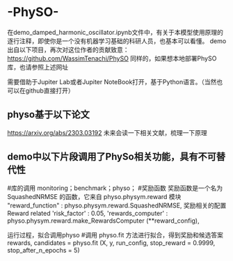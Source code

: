 # -PhySO-
在demo_damped_harmonic_oscillator.ipynb文件中，有关于本模型使用原理的逐行注释，即使你是一个没有机器学习基础的科研人员，也基本可以看懂。
demo出自以下项目，再次对这位作者的贡献致意：https://github.com/WassimTenachi/PhySO
同样的，如果想本地部署PhySO库，也请参照上述网址


需要借助于Jupiter Lab或者Jupiter NoteBook打开，基于Python语言。（当然也可以在github直接打开）


## physo基于以下论文
https://arxiv.org/abs/2303.03192
未来会读一下相关文献，梳理一下原理

## demo中以下片段调用了PhySo相关功能，具有不可替代性

#库的调用
monitoring；benchmark；physo；
#奖励函数
  奖励函数是一个名为 SquashedNRMSE 的函数，它来自 physo.physym.reward 模块
                 "reward_function"     : physo.physym.reward.SquashedNRMSE,
  奖励相关的配置 Reward related
    'risk_factor'      : 0.05,
    'rewards_computer' : physo.physym.reward.make_RewardsComputer (**reward_config),

运行过程，拟合调用physo
#调用 physo.fit 方法进行拟合，得到奖励和候选答案
rewards, candidates = physo.fit (X, y, run_config,
                                stop_reward = 0.9999, 
                                stop_after_n_epochs = 5)
